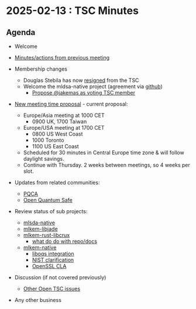 # 2025-02-13 :  TSC Minutes

## Agenda

* Welcome

* [Minutes/actions from previous meeting](https://github.com/pq-code-package/tsc/pull/129)

* Membership changes

  * Douglas Stebila has now [resigned](https://github.com/pq-code-package/tsc/pull/134) from the TSC
  * Welcome the mldsa-native project (agreement via [github](https://github.com/pq-code-package/tsc/issues/135))
    * [Propose @jakemas as voting TSC member](https://github.com/pq-code-package/tsc/issues/139)

* [New meeting time proposal](https://github.com/pq-code-package/tsc/issues/128) - current proposal:
  * Europe/Asia meeting at 1000 CET
    * 0900 UK, 1700 Taiwan
  * Europe/USA meeting at 1700 CET
    * 0800 US West Coast
    * 1000 Toronto
    * 1100 US East Coast
  * Scheduled for 30 minutes in Central Europe time zone & will follow daylight savings.
  * Continue with Thursday. 2 weeks between meetings, so 4 weeks per slot.

* Updates from related communities:
  * [PQCA](https://github.com/PQCA)
  * [Open Quantum Safe](https://github.com/open-quantum-safe)

* Review status of sub projects:

  * [mlsda-native](https://github.com/pq-code-package/mldsa-native)
  * [mlkem-libjade](https://github.com/pq-code-package/mlkem-libjade)
  * [mlkem-rust-libcrux](https://github.com/pq-code-package/mlkem-rust-libcrux)
    * [what do do with repo/docs](https://github.com/pq-code-package/tsc/issues/128)
  * [mlkem-native](https://github.com/pq-code-package/mlkem-c-embedded)
    * [liboqs integration](https://github.com/pq-code-package/mlkem-native/issues/653)
    * [NIST clarification](https://github.com/pq-code-package/tsc/issues/4)
    * [OpenSSL CLA](https://github.com/pq-code-package/tsc/issues/113)

* Discussion (if not covered previously)

  * [Other Open TSC issues](https://github.com/orgs/pq-code-package/projects/4/views/1)

* Any other business

